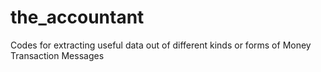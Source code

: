 # the_accountant
Codes for extracting useful data out of different kinds or forms of Money Transaction Messages
